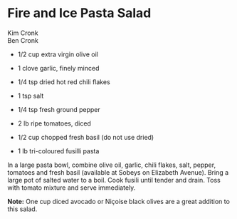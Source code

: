 # Fire and Ice Pasta Salad

Kim Cronk<br/>
Ben Cronk

- 1/2 cup extra virgin olive oil
- 1 clove garlic, finely minced
- 1/4 tsp dried hot red chili flakes
- 1 tsp salt
- 1/4 tsp fresh ground pepper

- 2 lb ripe tomatoes, diced
- 1/2 cup chopped fresh basil (do not use dried)
- 1 lb tri-coloured fusilli pasta

In a large pasta bowl, combine olive oil, garlic, chili flakes, salt, pepper, tomatoes and fresh basil (available at Sobeys on Elizabeth Avenue).  Bring a large pot of salted water to a boil. Cook fusili until tender and drain. Toss with tomato mixture and serve immediately.

**Note:** One cup diced avocado or Niçoise black olives are a great addition to this salad.